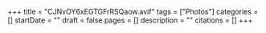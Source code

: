 +++
title = "CJNvOY6xEGTGFrRSQaow.avif"
tags = ["Photos"]
categories = []
startDate = ""
draft = false
pages = []
description = ""
citations = []
+++
